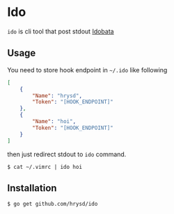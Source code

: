 # Ido

`ido` is cli tool that post stdout [Idobata](https://idobata.io)

## Usage

You need to store hook endpoint in `~/.ido` like following

```json
[
    {
        "Name": "hrysd",
        "Token": "[HOOK_ENDPOINT]"
    },
    {
        "Name": "hoi",
        "Token": "[HOOK_ENDPOINT]" 
    }
]
```

then just redirect stdout to `ido` command.

```
$ cat ~/.vimrc | ido hoi
```

## Installation

```
$ go get github.com/hrysd/ido
```